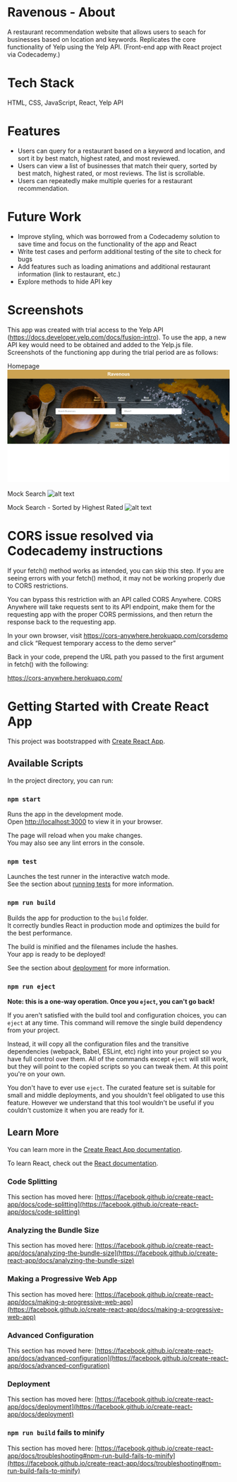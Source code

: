 # Ravenous - About

A restaurant recommendation website that allows users to seach for businesses based on location and keywords. Replicates the core functionality of Yelp using the Yelp API. (Front-end app with React project via Codecademy.)

# Tech Stack

HTML, CSS, JavaScript, React, Yelp API

# Features

- Users can query for a restaurant based on a keyword and location, and sort it by best match, highest rated, and most reviewed.
- Users can view a list of businesses that match their query, sorted by best match, highest rated, or most reviews. The list is scrollable.
- Users can repeatedly make multiple queries for a restaurant recommendation.

# Future Work

- Improve styling, which was borrowed from a Codecademy solution to save time and focus on the functionality of the app and React
- Write test cases and perform additional testing of the site to check for bugs
- Add features such as loading animations and additional restaurant information (link to restaurant, etc.)
- Explore methods to hide API key

# Screenshots

This app was created with trial access to the Yelp API (https://docs.developer.yelp.com/docs/fusion-intro). To use the app, a new API key would need to be obtained and added to the Yelp.js file. Screenshots of the functioning app during the trial period are as follows:

Homepage
![alt text](image.png)

Mock Search
![alt text](image-4.png)

Mock Search - Sorted by Highest Rated
![alt text](image-5.png)

# CORS issue resolved via Codecademy instructions

If your fetch() method works as intended, you can skip this step. If you are seeing errors with your fetch() method, it may not be working properly due to CORS restrictions.

You can bypass this restriction with an API called CORS Anywhere. CORS Anywhere will take requests sent to its API endpoint, make them for the requesting app with the proper CORS permissions, and then return the response back to the requesting app.

In your own browser, visit https://cors-anywhere.herokuapp.com/corsdemo and click “Request temporary access to the demo server”

Back in your code, prepend the URL path you passed to the first argument in fetch() with the following:

https://cors-anywhere.herokuapp.com/

# Getting Started with Create React App

This project was bootstrapped with [Create React App](https://github.com/facebook/create-react-app).

## Available Scripts

In the project directory, you can run:

### `npm start`

Runs the app in the development mode.\
Open [http://localhost:3000](http://localhost:3000) to view it in your browser.

The page will reload when you make changes.\
You may also see any lint errors in the console.

### `npm test`

Launches the test runner in the interactive watch mode.\
See the section about [running tests](https://facebook.github.io/create-react-app/docs/running-tests) for more information.

### `npm run build`

Builds the app for production to the `build` folder.\
It correctly bundles React in production mode and optimizes the build for the best performance.

The build is minified and the filenames include the hashes.\
Your app is ready to be deployed!

See the section about [deployment](https://facebook.github.io/create-react-app/docs/deployment) for more information.

### `npm run eject`

**Note: this is a one-way operation. Once you `eject`, you can't go back!**

If you aren't satisfied with the build tool and configuration choices, you can `eject` at any time. This command will remove the single build dependency from your project.

Instead, it will copy all the configuration files and the transitive dependencies (webpack, Babel, ESLint, etc) right into your project so you have full control over them. All of the commands except `eject` will still work, but they will point to the copied scripts so you can tweak them. At this point you're on your own.

You don't have to ever use `eject`. The curated feature set is suitable for small and middle deployments, and you shouldn't feel obligated to use this feature. However we understand that this tool wouldn't be useful if you couldn't customize it when you are ready for it.

## Learn More

You can learn more in the [Create React App documentation](https://facebook.github.io/create-react-app/docs/getting-started).

To learn React, check out the [React documentation](https://reactjs.org/).

### Code Splitting

This section has moved here: [https://facebook.github.io/create-react-app/docs/code-splitting](https://facebook.github.io/create-react-app/docs/code-splitting)

### Analyzing the Bundle Size

This section has moved here: [https://facebook.github.io/create-react-app/docs/analyzing-the-bundle-size](https://facebook.github.io/create-react-app/docs/analyzing-the-bundle-size)

### Making a Progressive Web App

This section has moved here: [https://facebook.github.io/create-react-app/docs/making-a-progressive-web-app](https://facebook.github.io/create-react-app/docs/making-a-progressive-web-app)

### Advanced Configuration

This section has moved here: [https://facebook.github.io/create-react-app/docs/advanced-configuration](https://facebook.github.io/create-react-app/docs/advanced-configuration)

### Deployment

This section has moved here: [https://facebook.github.io/create-react-app/docs/deployment](https://facebook.github.io/create-react-app/docs/deployment)

### `npm run build` fails to minify

This section has moved here: [https://facebook.github.io/create-react-app/docs/troubleshooting#npm-run-build-fails-to-minify](https://facebook.github.io/create-react-app/docs/troubleshooting#npm-run-build-fails-to-minify)
